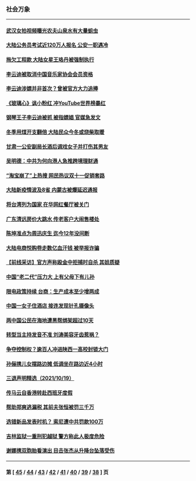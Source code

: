### 社会万象
---
#### [武汉女拍视频曝光农夫山泉水有大量蛆虫](../../pages/ncid282/n13321958.md) 
#### [大陆公务员考试近120万人报名 公安一职遇冷](../../pages/ncid282/n13321854.md) 
#### [拖欠工程款 大陆女星王珞丹被强制执行](../../pages/ncid282/n13321560.md) 
#### [李云迪被取消中国音乐家协会会员资格](../../pages/ncid282/n13321634.md) 
#### [李云迪涉嫖并非首次？曾被官方大力追捧](../../pages/ncid282/n13321049.md) 
#### [《玻璃心》讽小粉红 冲YouTube世界榜暴红](../../pages/ncid282/n13320889.md) 
#### [钢琴王子李云迪被抓 被指嫖娼 官媒急发文](../../pages/ncid282/n13320435.md) 
#### [冬季用煤开支翻倍 大陆民众今冬或烧柴取暖](../../pages/ncid282/n13319962.md) 
#### [甘肃一公安副局长酒后调戏女子并打伤其男友](../../pages/ncid282/n13319562.md) 
#### [吴明德：中共为何向港人急推跨境理财通](../../pages/ncid282/n13318858.md) 
#### [“淘宝崩了”上热搜 网民热议双十一促销套路](../../pages/ncid282/n13318806.md) 
#### [大陆新疫情波及8省 内蒙古被爆延迟通报](../../pages/ncid282/n13318107.md) 
#### [将台湾列为国家 在华网红餐厅被关门](../../pages/ncid282/n13319250.md) 
#### [广东清远房价大跳水 传老客户大闹售楼处](../../pages/ncid282/n13318705.md) 
#### [陈坤准点为周迅庆生 迄今12年没间断](../../pages/ncid282/n13318652.md) 
#### [大陆电商悦购卷走数亿血汗钱 被举报诈骗](../../pages/ncid282/n13317133.md) 
#### [【前线采访】官方声称殴金中拒捕时自杀 其姐质疑](../../pages/ncid282/n13316445.md) 
#### [中国“老二代”压力大 上有父母下有儿孙](../../pages/ncid282/n13316232.md) 
#### [限电政策持续 台商：生产成本至少增两成](../../pages/ncid282/n13316669.md) 
#### [中国一女子住酒店 接连发现针孔摄像头](../../pages/ncid282/n13316231.md) 
#### [两中国公民在海地遭黑帮绑架超过10天](../../pages/ncid282/n13316781.md) 
#### [转型当主持发音不准 刘涛美容牙齿惹祸？](../../pages/ncid282/n13316241.md) 
#### [争夺控制权？逾百人冲进陕西一高校封锁大门](../../pages/ncid282/n13316773.md) 
#### [孙俪携儿女摆路边摊 低调坐在路边近4小时](../../pages/ncid282/n13315855.md) 
#### [三退声明精选（2021/10/19）](../../pages/ncid282/n13316676.md) 
#### [传马云自香港转赴西班牙度假](../../pages/ncid282/n13314821.md) 
#### [帮助郑爽逃漏税 其前夫张恒被罚三千万](../../pages/ncid282/n13314771.md) 
#### [选错新品发表时机？ 索尼遭中共罚款100万](../../pages/ncid282/n13314534.md) 
#### [吉林监狱一重刑犯越狱 警方称此人极度危险](../../pages/ncid282/n13313988.md) 
#### [谢娜携双胞胎看演出 目击张杰从升降台坠落受伤](../../pages/ncid282/n13313555.md) 

---
#### 第 [ [45](./45.md) / [44](./44.md) / [43](./43.md) / [42](./42.md) / [41](./41.md) / [40](./40.md) / [39](./39.md) / [38](./38.md) ] 页

